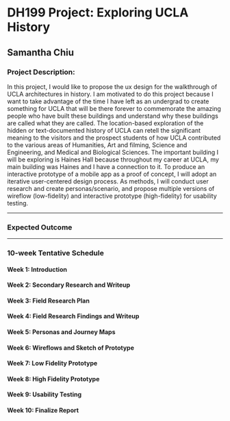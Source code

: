 # DH199 Project: Exploring UCLA History 
## Samantha Chiu 

### Project Description:
In this project, I would like to propose the ux design for the walkthrough of UCLA architectures in history. I am
motivated to do this project because I want to take advantage of the time I have left as an undergrad to
create something for UCLA that will be there forever to commemorate the amazing people who have built
these buildings and understand why these buildings are called what they are called. The location-based
exploration of the hidden or text-documented history of UCLA can retell the significant meaning to the
visitors and the prospect students of how UCLA contributed to the various areas of Humanities, Art and filming,
Science and Engineering, and Medical and Biological Sciences. The important building I will be exploring is
Haines Hall because throughout my career at UCLA, my main building was Haines and I have a connection
to it. To produce an interactive prototype of a mobile app as a proof of concept, I will adopt an iterative
user-centered design process. As methods, I will conduct user research and create personas/scenario, and
propose multiple versions of wireflow (low-fidelity) and interactive prototype (high-fidelity) for usability testing.

--------------------

### Expected Outcome

--------------------

### 10-week Tentative Schedule 
#### Week 1: Introduction 

#### Week 2: Secondary Research and Writeup

#### Week 3: Field Research Plan 

#### Week 4: Field Research Findings and Writeup

#### Week 5: Personas and Journey Maps

#### Week 6: Wireflows and Sketch of Prototype

#### Week 7: Low Fidelity Prototype

#### Week 8: High Fidelity Prototype

#### Week 9: Usability Testing

#### Week 10: Finalize Report 
